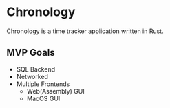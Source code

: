 # Chronology

Chronology is a time tracker application written in Rust.

## MVP Goals
- SQL Backend
- Networked
- Multiple Frontends
  - Web(Assembly) GUI
  - MacOS GUI
